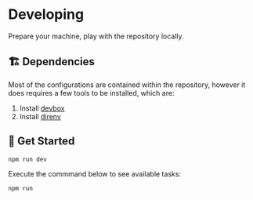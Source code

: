 # Developing

Prepare your machine, play with the repository locally.

## :building_construction: Dependencies

Most of the configurations are contained within the repository, however it
does requires a few tools to be installed, which are:

1. Install [devbox]
1. Install [direnv]

## :rocket: Get Started

```sh
npm run dev
```

Execute the commmand below to see available tasks:

```sh
npm run
```

[devbox]: https://www.jetify.com/devbox/docs/contributor-quickstart
[direnv]: https://direnv.net/docs/installation.html
[colima]: https://github.com/abiosoft/colima?tab=readme-ov-file#installation
[db-json]: ../devbox.json "devbox.json"
